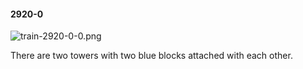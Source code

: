 #### 2920-0
![train-2920-0-0.png](https://github.com/lil-lab/nlvr/raw/master/nlvr/train/images/43/train-2920-0-0.png "train-2920-0-0.png")

There are two towers with two blue blocks attached with each other.